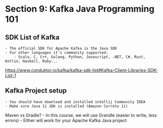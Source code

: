 # Section 9: Kafka Java Programming 101

## SDK List of Kafka

    - The official SDK for Apache Kafka is the Java SDK
    - For other languages it's community supported:
        - Scala, C, C++, Golang, Python, Javascript, .NET, C#, Rust, Kotlin, Haskell, Ruby...

https://www.conduktor.io/kafka/kafka-sdk-list#Kafka-Client-Libraries-SDK-List-1


## Kafka Project setup

    - You should have download and installed intellij Community IDEA
    - Make sure Java 11 JDK is installed (Amazon Correto 11)

Maven vs Gradle?
    - In this course, we will use Grandle (easier to write, less errors)
    - Either will work for your Apache Kafka Java project

